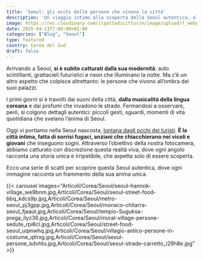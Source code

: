 ```yaml
---
title: 'Seoul: gli occhi delle persone che vivono la città'
description: 'Un viaggio intimo alla scoperta della Seoul autentica, oltre i grattacieli e le luci al neon, attraverso i gesti e le storie delle persone che la abitano.'
image: https://res.cloudinary.com/ilgattodicitturin/image/upload/f_webp,q_auto:good,w_800,c_scale,dpr_auto/v1709916475/Articoli/Corea/Seoul/mural-village-persone_ou75wx.jpg
date: 2025-04-11T7:00:00+01:00
categories: ["Blog", "Seoul"]
type: featured  
country: Corea del Sud 
draft: false
---
```


Arrivando a Seoul, **si è subito catturati dalla sua modernità**: auto scintillanti, grattacieli futuristici e neon che illuminano la notte. Ma c’è un altro aspetto che colpisce altrettanto: le persone che vivono all’ombra dei suoi palazzi.

I primi giorni si è travolti dai suoni della città, **dalla musicalità della lingua coreana** e dai profumi che invadono le strade. Fermandosi a osservare, però, si colgono dettagli autentici: piccoli gesti, sguardi, momenti di vita quotidiana che svelano l’anima di Seoul.

Oggi vi portiamo nella Seoul nascosta, [lontana dagli occhi dei turisti](/blog/seoul-cosa-vedere-4-giorni-itinerario-completo). **È la città intima, fatta di sorrisi fugaci, anziani che chiacchierano nei vicoli e giovani** che inseguono sogni. Attraverso l’obiettivo della nostra fotocamera, abbiamo catturato con discrezione questa realtà viva, dove ogni angolo racconta una storia unica e irripetibile, che aspetta solo di essere scoperta.

Ecco una serie di scatti per scoprire questa Seoul autentica, dove ogni immagine racconta un frammento della sua anima unica.

{{< carousel images="Articoli/Corea/Seoul/seoul-hannok-village_we9bnm.jpg,Articoli/Corea/Seoul/seoul-street-food-bbq_kdcs9p.jpg,Articoli/Corea/Seoul/metro-seoul_pj3gpp.jpg,Articoli/Corea/Seoul/monaco-chitarra-seoul_fjaaut.jpg,Articoli/Corea/Seoul/tempio-Suguksa-prega_ilyz36.jpg,Articoli/Corea/Seoul/mural-village-persone-sedute_rpi6cl.jpg,Articoli/Corea/Seoul/street-food-seoul_uqmwhq.jpg,Articoli/Corea/Seoul/villagio-antico-persone-in-costume_qtlrxg.jpg,Articoli/Corea/Seoul/seoul-persone_kdvhtu.jpg,Articoli/Corea/Seoul/seoul-strade-carretto_i29h8e.jpg" >}}

 
